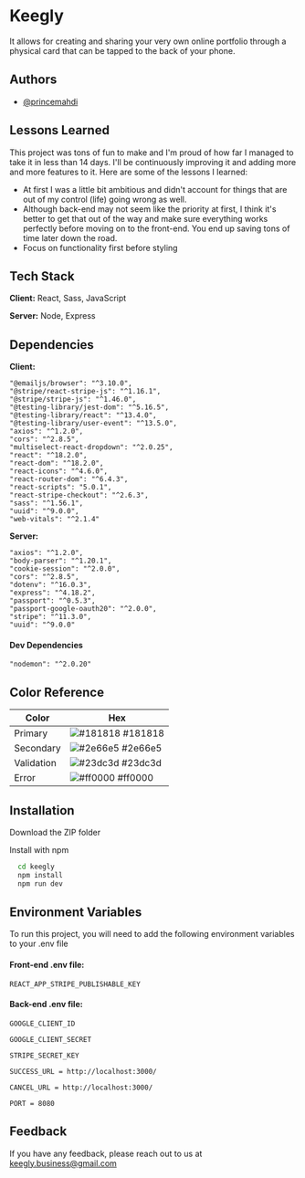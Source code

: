 # Keegly
It allows for creating and sharing your very own online portfolio through a physical card that can be tapped to the back of your phone.


## Authors

- [@princemahdi](https://www.github.com/princemahdi)



## Lessons Learned

This project was tons of fun to make and I'm proud of how far I managed to take it in less than 14 days. I'll be continuously improving it and adding more and more features to it. Here are some of the lessons I learned:

- At first I was a little bit ambitious and didn't account for things that are out of my control (life) going wrong as well.
- Although back-end may not seem like the priority at first, I think it's better to get that out of the way and make sure everything works perfectly before moving on to the front-end. You end up saving tons of time later down the road.
- Focus on functionality first before styling

## Tech Stack

**Client:** React, Sass, JavaScript

**Server:** Node, Express


## Dependencies

**Client:**

    "@emailjs/browser": "^3.10.0",
    "@stripe/react-stripe-js": "^1.16.1",
    "@stripe/stripe-js": "^1.46.0",
    "@testing-library/jest-dom": "^5.16.5",
    "@testing-library/react": "^13.4.0",
    "@testing-library/user-event": "^13.5.0",
    "axios": "^1.2.0",
    "cors": "^2.8.5",
    "multiselect-react-dropdown": "^2.0.25",
    "react": "^18.2.0",
    "react-dom": "^18.2.0",
    "react-icons": "^4.6.0",
    "react-router-dom": "^6.4.3",
    "react-scripts": "5.0.1",
    "react-stripe-checkout": "^2.6.3",
    "sass": "^1.56.1",
    "uuid": "^9.0.0",
    "web-vitals": "^2.1.4"

**Server:**

    "axios": "^1.2.0",
    "body-parser": "^1.20.1",
    "cookie-session": "^2.0.0",
    "cors": "^2.8.5",
    "dotenv": "^16.0.3",
    "express": "^4.18.2",
    "passport": "^0.5.3",
    "passport-google-oauth20": "^2.0.0",
    "stripe": "^11.3.0",
    "uuid": "^9.0.0"

#### Dev Dependencies

    "nodemon": "^2.0.20"


## Color Reference

| Color             | Hex                                                                |
| ----------------- | ------------------------------------------------------------------ |
| Primary | ![#181818](https://via.placeholder.com/10/181818?text=+) #181818 |
| Secondary | ![#2e66e5](https://via.placeholder.com/10/2e66e5?text=+) #2e66e5 |
| Validation | ![#23dc3d](https://via.placeholder.com/10/23dc3d?text=+) #23dc3d |
| Error | ![#ff0000](https://via.placeholder.com/10/ff0000?text=+) #ff0000 |


## Installation

Download the ZIP folder

Install with npm

```bash
  cd keegly
  npm install
  npm run dev
```
   
## Environment Variables

To run this project, you will need to add the following environment variables to your .env file

#### Front-end .env file:
`REACT_APP_STRIPE_PUBLISHABLE_KEY`
#### Back-end .env file:
`GOOGLE_CLIENT_ID`

`GOOGLE_CLIENT_SECRET`

`STRIPE_SECRET_KEY`

`SUCCESS_URL = http://localhost:3000/`

`CANCEL_URL = http://localhost:3000/`

`PORT = 8080`


## Feedback

If you have any feedback, please reach out to us at keegly.business@gmail.com
